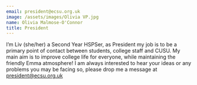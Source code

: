 ```yaml
---
email: president@ecsu.org.uk
image: /assets/images/Olivia VP.jpg
name: Olivia Malmose-O'Connor
title: President
---
```


I’m Liv (she/her) a Second Year HSPSer, as President my job is to be a primary point of contact between students, college staff and CUSU.
My main aim is to improve college life for everyone, while maintaining the friendly Emma atmosphere!
I am always interested to hear your ideas or any problems you may be facing so, please drop me a message at president@ecsu.org.uk